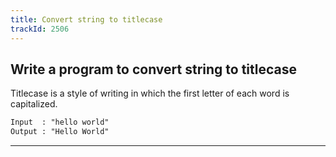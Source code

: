 ```yaml
---
title: Convert string to titlecase
trackId: 2506
---
```


## Write a program to convert string to titlecase

Titlecase is a style of writing in which the first letter of each word is capitalized.

```txt
Input  : "hello world"
Output : "Hello World"
```

---
